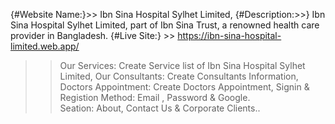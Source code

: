 {#Website Name:}>> Ibn Sina Hospital Sylhet Limited,
{#Description:>>} Ibn Sina Hospital Sylhet Limited, part of Ibn Sina Trust, a renowned health care provider in Bangladesh.
{#Live Site:} >> https://ibn-sina-hospital-limited.web.app/


>> Our Services: Create Service list of Ibn Sina Hospital Sylhet Limited,
>> Our Consultants: Create Consultants Information,
>> Doctors Appointment: Create Doctors Appointment,
>> Signin & Registion Method: Email , Password & Google.  
>> Seation: About, Contact Us & Corporate Clients..

 



 
